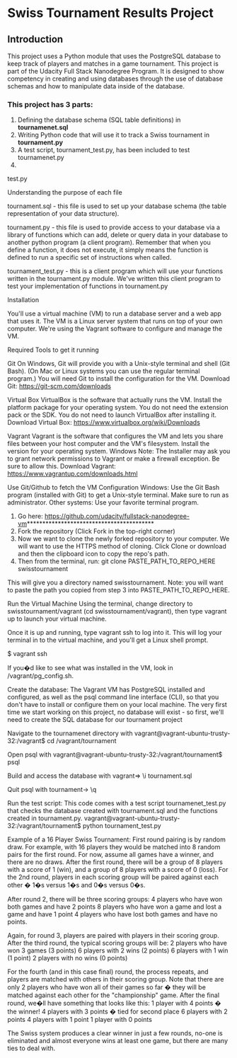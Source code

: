 # Swiss Tournament Results Project
## Introduction
This project uses a Python module that uses the PostgreSQL database to keep track of players and matches in a game tournament. This project is part of the Udacity Full Stack Nanodegree Program. It is designed to show competency in creating and using databases through the use of database schemas and how to manipulate data inside of the database.

### This project has 3 parts:
1. Defining the database schema (SQL table definitions) in **tournamenet.sql**
2. Writing Python code that will use it to track a Swiss tournament in **tournament.py**
3. A test script, tournament_test.py, has been included to test tournamenet.py
4. 
test.py

Understanding the purpose of each file

tournament.sql  - this file is used to set up your database schema (the table representation of your data structure).

tournament.py - this file is used to provide access to your database via a library of functions which can add, delete or query data in your database to another python program (a client program). Remember that when you define a function, it does not execute, it simply means the function is defined to run a specific set of instructions when called.

tournament_test.py - this is a client program which will use your functions written in the tournament.py module. We've written this client program to test your implementation of functions in tournament.py

Installation

You'll use a virtual machine (VM) to run a database server and a web app that uses it. The VM is a Linux server system that runs on top of your own computer. We're using the Vagrant software to configure and manage the VM.

Required Tools to get it running

Git
On Windows, Git will provide you with a Unix-style terminal and shell (Git Bash). 
(On Mac or Linux systems you can use the regular terminal program.)
You will need Git to install the configuration for the VM.
Download Git:
https://git-scm.com/downloads

Virtual Box
VirtualBox is the software that actually runs the VM. Install the platform package for your operating system.  You do not need the extension pack or the SDK. You do not need to launch VirtualBox after installing it.
Download Virtual Box:
https://www.virtualbox.org/wiki/Downloads

Vagrant
Vagrant is the software that configures the VM and lets you share files between your host computer and the VM's filesystem.  Install the version for your operating system. Windows Note: The Installer may ask you to grant network permissions to Vagrant or make a firewall exception. Be sure to allow this.
Download Vagrant: https://www.vagrantup.com/downloads.html

Use Git/Github to fetch the VM Configuration
Windows: Use the Git Bash program (installed with Git) to get a Unix-style terminal. Make sure to run as administrator. Other systems: Use your favorite terminal program.

1. Go here: https://github.com/udacity/fullstack-nanodegree-vm*****************************************
2. Fork the repository (Click Fork in the top-right corner)
3. Now we want to clone the newly forked repository to your computer. We will want to use the HTTPS method of cloning. Click Clone or download and then the clipboard icon to copy the repo's path.
4. Then from the terminal, run: git clone PASTE_PATH_TO_REPO_HERE swisstournament

This will give you a directory named swisstournament. Note: you will want to paste the path you copied from step 3 into PASTE_PATH_TO_REPO_HERE.

Run the Virtual Machine
Using the terminal, change directory to swisstournament/vagrant (cd swisstournament/vagrant), then type vagrant up to launch your virtual machine. 

Once it is up and running, type vagrant ssh to log into it. This will log your terminal in to the virtual machine, and you'll get a Linux shell prompt.

$ vagrant ssh

If you�d like to see what was installed in the VM, look in /vagrant/pg_config.sh.

Create the database:
The Vagrant VM has PostgreSQL installed and configured, as well as the psql command line interface (CLI), so that you don't have to install or configure them on your local machine. The very first time we start working on this project, no database will exist - so first, we'll need to create the SQL database for our tournament project

Navigate to the tournamenet directory with
vagrant@vagrant-ubuntu-trusty-32:/vagrant$ cd /vagrant/tournament

Open psql with
vagrant@vagrant-ubuntu-trusty-32:/vagrant/tournament$ psql

Build and access the database with
vagrant=> \i tournament.sql

Quit psql with 
tournament-> \q

Run the test script:
This code comes with a test script tournamenet_test.py that checks the database created with tournament.sql and the functions created in tournament.py.
vagrant@vagrant-ubuntu-trusty-32:/vagrant/tournament$ python tournament_test.py

Example of a 16 Player Swiss Tournament:
First round pairing is by random draw. For example, with 16 players they would be matched into 8 random pairs for the first round. For now, assume all games have a winner, and there are no draws.
After the first round, there will be a group of 8 players with a score of 1 (win), and a group of 8 players with a score of 0 (loss). For the 2nd round, players in each scoring group will be paired against each other � 1�s versus 1�s and 0�s versus 0�s.

After round 2, there will be three scoring groups:
4 players who have won both games and have 2 points
8 players who have won a game and lost a game and have 1 point
4 players who have lost both games and have no points.

Again, for round 3, players are paired with players in their scoring group. After the third round, the typical scoring groups will be:
2 players who have won 3 games (3 points)
6 players with 2 wins (2 points)
6 players with 1 win (1 point)
2 players with no wins (0 points)

For the fourth (and in this case final) round, the process repeats, and players are matched with others in their scoring group. Note that there are only 2 players who have won all of their games so far � they will be matched against each other for the "championship" game. After the final round, we�ll have something that looks like this:
1 player with 4 points � the winner!
4 players with 3 points � tied for second place
6 players with 2 points
4 players with 1 point
1 player with 0 points

The Swiss system produces a clear winner in just a few rounds, no-one is eliminated and almost everyone wins at least one game, but there are many ties to deal with.

